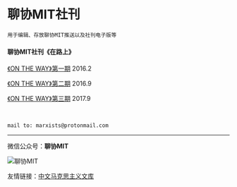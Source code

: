 # 聊协MIT社刊 

``` 用于编辑、存放聊协MIT推送以及社刊电子版等 ```

#### 聊协MIT社刊《在路上》

[《ON THE WAY》第一期](https://github.com/seefun/marxists/raw/master/data/on_the_way_1.pdf)  2016.2


[《ON THE WAY》第二期](https://github.com/seefun/marxists/raw/master/data/on_the_way_2.pdf)  2016.9


[《ON THE WAY》第三期]()  2017.9



<br/>

```mail to: marxists@protonmail.com```

-----------------------

微信公众号：**聊协MIT** 

![聊协MIT](https://raw.githubusercontent.com/seefun/marxists/master/data/barcode.jpg )

友情链接：[中文马克思主义文库](https://www.marxists.org/chinese/index.html)


